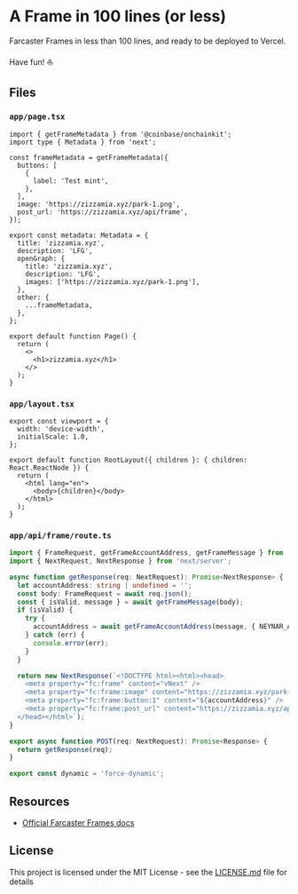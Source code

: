 # A Frame in 100 lines (or less)

Farcaster Frames in less than 100 lines, and ready to be deployed to Vercel.

Have fun! ⛵️

## Files

### `app/page.tsx`

```tsx
import { getFrameMetadata } from '@coinbase/onchainkit';
import type { Metadata } from 'next';

const frameMetadata = getFrameMetadata({
  buttons: [
    {
      label: 'Test mint',
    },
  ],
  image: 'https://zizzamia.xyz/park-1.png',
  post_url: 'https://zizzamia.xyz/api/frame',
});

export const metadata: Metadata = {
  title: 'zizzamia.xyz',
  description: 'LFG',
  openGraph: {
    title: 'zizzamia.xyz',
    description: 'LFG',
    images: ['https://zizzamia.xyz/park-1.png'],
  },
  other: {
    ...frameMetadata,
  },
};

export default function Page() {
  return (
    <>
      <h1>zizzamia.xyz</h1>
    </>
  );
}
```

### `app/layout.tsx`

```tsx
export const viewport = {
  width: 'device-width',
  initialScale: 1.0,
};

export default function RootLayout({ children }: { children: React.ReactNode }) {
  return (
    <html lang="en">
      <body>{children}</body>
    </html>
  );
}
```

### `app/api/frame/route.ts`

```ts
import { FrameRequest, getFrameAccountAddress, getFrameMessage } from '@coinbase/onchainkit';
import { NextRequest, NextResponse } from 'next/server';

async function getResponse(req: NextRequest): Promise<NextResponse> {
  let accountAddress: string | undefined = '';
  const body: FrameRequest = await req.json();
  const { isValid, message } = await getFrameMessage(body);
  if (isValid) {
    try {
      accountAddress = await getFrameAccountAddress(message, { NEYNAR_API_KEY: 'NEYNAR_API_DOCS' });
    } catch (err) {
      console.error(err);
    }
  }

  return new NextResponse(`<!DOCTYPE html><html><head>
    <meta property="fc:frame" content="vNext" />
    <meta property="fc:frame:image" content="https://zizzamia.xyz/park-2.png" />
    <meta property="fc:frame:button:1" content="${accountAddress}" />
    <meta property="fc:frame:post_url" content="https://zizzamia.xyz/api/frame" />
  </head></html>`);
}

export async function POST(req: NextRequest): Promise<Response> {
  return getResponse(req);
}

export const dynamic = 'force-dynamic';
```

## Resources

- [Official Farcaster Frames docs](https://warpcast.notion.site/Farcaster-Frames-4bd47fe97dc74a42a48d3a234636d8c5)

## License

This project is licensed under the MIT License - see the [LICENSE.md](LICENSE.md) file for details
